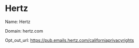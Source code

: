 # Hertz

Name: Hertz

Domain: hertz.com

Opt_out_url: https://pub.emails.hertz.com/californiaprivacyrights
